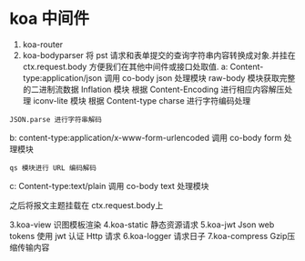 # koa 中间件
  1. koa-router
  2. koa-bodyparser
    将 pst 请求和表单提交的查询字符串内容转换成对象.并挂在 ctx.request.body 方便我们在其他中间件或接口处取值.
  a:
    Content-type:application/json 调用 co-body json 处理模块
    raw-body 模块获取完整的二进制流数据
    Inflation 模块 根据 Content-Encoding 进行相应内容解压处理
    iconv-lite 模块 根据 Content-type charse 进行字符编码处理

    JSON.parse 进行字符串解码
  b:
    content-type:application/x-www-form-urlencoded 调用 co-body  form 处理模块

    qs 模块进行 URL 编码解码

  c:
    Content-type:text/plain 调用 co-body text 处理模块


  之后将报文主题挂载在 ctx.request.body上

  3.koa-view 识图模板渲染
  4.koa-static 静态资源请求
  5.koa-jwt Json web tokens 使用 jwt 认证 Http 请求
  6.koa-logger 请求日子
  7.koa-compress Gzip压缩传输内容
